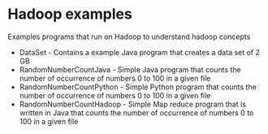 # Hadoop examples
Examples programs that run on Hadoop to understand hadoop concepts
* DataSet - Contains a example Java program that creates a data set of 2 GB
* RandomNumberCountJava - Simple Java program that counts the number of occurrence of numbers 0 to 100 in a given file
* RandomNumberCountPython - Simple Python program that counts the number of occurrence of numbers 0 to 100 in a given file
* RandomNumberCountHadoop -  Simple Map reduce program that is written in Java that counts the number of occurrence of numbers 0 to 100 in a given file